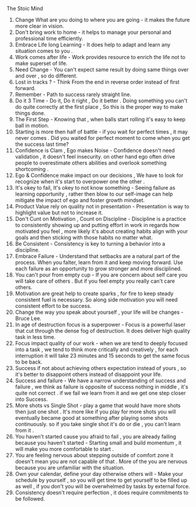 The Stoic Mind
1. Change What are you doing to where you are going - it makes the future more clear in vision. 
2. Don't bring work to home - it helps to manage your personal and professional time efficiently.
3. Embrace Life long Learning - It does help to adapt and learn any situation comes to you .
4. Work comes after life - Work provides resource to enrich the life not to make superset of life. 
5. Need Change - You can't expect same result by doing same things over and over , so do different.
6. Lost in tracks ? - Think From the end in reverse order instead of first forward.
7. Remember - Path to success rarely straight line.
8. Do it 3 Time - Do it, Do it right , Do it better . Doing something you can't do quite correctly at the first place ,  So this is the proper way to make things done. 
9. The First Step - Knowing that , when balls start rolling it's easy to keep ball in motion.
10. Starting is more then half of battle - if you wait for perfect times , it may never comes . Did you waited for perfect moment to come when you get the success last time?
11. Confidence is Clam , Ego makes Noise - Confidence doesn't need validation , it doesn't feel insecurity. on other hand ego often drive people to overestimate others abilities and overlook something shortcoming .
12. Ego & Confidence make impact on our decisions , We have to look for recognize when it's start to  overpower one the other .
13. It's okey to fail, It's okey to not know something - Seeing failure as learning opportunity , rather then blow to our self-image can help mitigate the impact of ego and foster growth mindset.
14. Product Value rely on quality not in presentation - Presentation is way to highlight value but not to increase it.
15. Don't Cunt on Motivation , Count on Discipline - Discipline is a practice to consistently showing up and putting effort in work in regards how motivated you feel , more likely it's about  creating habits align with your goals and then sticking with those habits no matter what.
16. Be Consistent - Consistency is key to turning a behavior into a discipline.
17. Embrace Failure - Understand that setbacks are a natural part of the process. When you falter, learn from it and keep moving forward. Use each failure as an opportunity to grow stronger and more disciplined.
18. You can't pour from empty cup - If you are concern about self care you will take care of others . But if you feel empty you really can't care others.
19. Motivation are great help to create sparks , for fire to keep steady consistent fuel is necessary. So along side motivation you will need consistent effort to be success.
20. Change the way you speak about yourself , your life will be changes - Bruce Lee.
21. In age of destruction focus is a superpower - Focus is a powerful laser that cut through the dense fog of destruction. It does deliver high quality task in less time. 
22. Focus impact quality of our work - when we are tend to deeply focused into a task , we tend to think more critically and creatively , for each interruption it will take 23 minutes and 15 seconds to get the same focus to be back.
23. Success if not about achieving others expectation instead of yours , so it's better to disappoint others instead of disappoint your life.
24. Success and failure - We have a narrow understanding of success and failure , we think as failure is opposite of success nothing in middle , it's quite not correct . if we fail we learn from it and we get one step closer into Success.
25. More shots vs Single Shot -  play a game that would have more shots then just one shot . It's more like if  you play for more shots you will eventually became good at something after playing some shots continuously. so if you take single shot it's do or die , you can't learn from it . 
26. You haven't started cause you afraid to fail , you are already failing because you haven't started - Starting small and build momentum , it will make you more comfortable to start . 
27. You are feeling nervous about stepping outside of comfort zone it doesn't mean you are not capable of that . More of the you are nervous because you are unfamiliar with the situation.
28. Own your calendar, define your day otherwise others will - Make your schedule by yourself , so you will get time to get yourself to be filled up as well , if you don't you will be overwhelmed by tasks by external force.
29. Consistency doesn't require perfection , it does require commitments to be followed.  